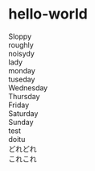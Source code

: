 # hello-world

Sloppy  
roughly  
noisydy  
lady  
monday  
tuseday  
Wednesday  
Thursday  
Friday  
Saturday  
Sunday  
test  
doitu  
どれどれ  
これこれ  
